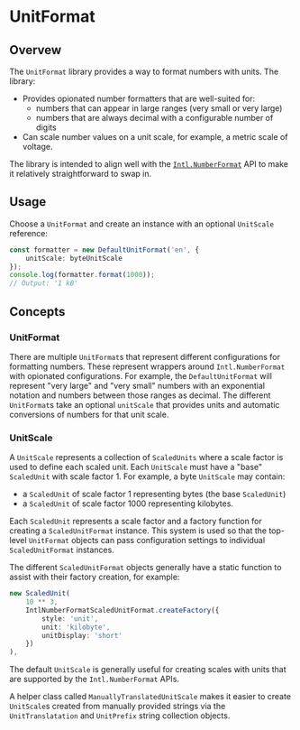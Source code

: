 # UnitFormat

## Overvew

The `UnitFormat` library provides a way to format numbers with units. The library:

-   Provides opionated number formatters that are well-suited for:
    -   numbers that can appear in large ranges (very small or very large)
    -   numbers that are always decimal with a configurable number of digits
-   Can scale number values on a unit scale, for example, a metric scale of voltage.

The library is intended to align well with the [`Intl.NumberFormat`](https://developer.mozilla.org/en-US/docs/Web/JavaScript/Reference/Global_Objects/Intl/NumberFormat) API to make it relatively straightforward to swap in.

## Usage

Choose a `UnitFormat` and create an instance with an optional `UnitScale` reference:

```ts
const formatter = new DefaultUnitFormat('en', {
    unitScale: byteUnitScale
});
console.log(formatter.format(1000));
// Output: '1 kB'
```

## Concepts

### UnitFormat

There are multiple `UnitFormat`s that represent different configurations for formatting numbers. These represent wrappers around `Intl.NumberFormat` with opionated configurations. For example, the `DefaultUnitFormat` will represent "very large" and "very small" numbers with an exponential notation and numbers between those ranges as decimal. The different `UnitFormat`s take an optional `unitScale` that provides units and automatic conversions of numbers for that unit scale.

### UnitScale

A `UnitScale` represents a collection of `ScaledUnits` where a scale factor is used to define each scaled unit. Each `UnitScale` must have a "base" `ScaledUnit` with scale factor 1. For example, a byte `UnitScale` may contain:

-   a `ScaledUnit` of scale factor 1 representing bytes (the base `ScaledUnit`)
-   a `ScaledUnit` of scale factor 1000 representing kilobytes.

Each `ScaledUnit` represents a scale factor and a factory function for creating a `ScaledUnitFormat` instance. This system is used so that the top-level `UnitFormat` objects can pass configuration settings to individual `ScaledUnitFormat` instances.

The different `ScaledUnitFormat` objects generally have a static function to assist with their factory creation, for example:

```ts
new ScaledUnit(
    10 ** 3,
    IntlNumberFormatScaledUnitFormat.createFactory({
        style: 'unit',
        unit: 'kilobyte',
        unitDisplay: 'short'
    })
),
```

The default `UnitScale` is generally useful for creating scales with units that are supported by the `Intl.NumberFormat` APIs.

A helper class called `ManuallyTranslatedUnitScale` makes it easier to create `UnitScale`s created from manually provided strings via the `UnitTranslatation` and `UnitPrefix` string collection objects.
